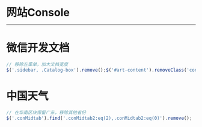 <b style="font-size: 2em">网站Console</b>

---

# 微信开发文档

```javascript
// 移除左菜单，加大文档宽度
$('.sidebar, .Catalog-box').remove();$('#art-content').removeClass('content');$('.container').css('width','1100px');$('.content-hd .with-border').css({'font-size':'20px', 'font-weight':700});

```

# 中国天气

```javascript
// 在华南区块保留广东，移除其他省份
$('.conMidtab').find('.conMidtab2:eq(2),.conMidtab2:eq(0)').remove();

```
